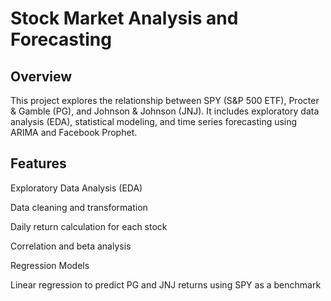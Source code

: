 # Stock Market Analysis and Forecasting

## Overview

This project explores the relationship between SPY (S&P 500 ETF), Procter & Gamble (PG), and Johnson & Johnson (JNJ). It includes exploratory data analysis (EDA), statistical modeling, and time series forecasting using ARIMA and Facebook Prophet.

## Features

Exploratory Data Analysis (EDA)

Data cleaning and transformation

Daily return calculation for each stock

Correlation and beta analysis

Regression Models

Linear regression to predict PG and JNJ returns using SPY as a benchmark

